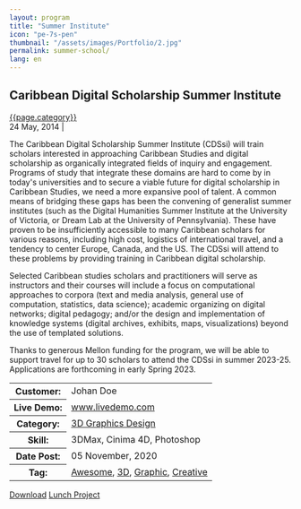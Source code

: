 ```yaml
---
layout: program
title: "Summer Institute"
icon: "pe-7s-pen"
thumbnail: "/assets/images/Portfolio/2.jpg"
permalink: summer-school/
lang: en
---
```


<div class="portfolio-header">
    <h2 class="portfolio-title">Caribbean Digital Scholarship Summer Institute</h2>
    <div class="portfolio-meta">
        <div class="portfolio-cat">
            <a href="#">{{page.category}}</a>
        </div>
        <div class="portfolio-other">
            <span class="time-period">24 May, 2014</span>
            <span class="devider">|</span>
            <span class="rating">
                <i class="fa fa-star"></i>
                <i class="fa fa-star"></i>
                <i class="fa fa-star"></i>
                <i class="fa fa-star"></i>
                <i class="fa fa-star-half-empty"></i>
            </span>
        </div>
    </div>
</div>

<div class="portfolio-details">
    <p>
The Caribbean Digital Scholarship Summer Institute (CDSsi) will train scholars interested in approaching Caribbean Studies and digital scholarship as organically integrated fields of inquiry and engagement. Programs of study that integrate these domains are hard to come by in today's universities and to secure a viable future for digital scholarship in Caribbean Studies, we need a more expansive pool of talent. A common means of bridging these gaps has been the convening of generalist summer institutes (such as the Digital Humanities Summer Institute at the University of Victoria, or Dream Lab at the University of Pennsylvania). These have proven to be insufficiently accessible to many Caribbean scholars for various reasons, including high cost, logistics of international travel, and a tendency to center Europe, Canada, and the US. The CDSsi will attend to these problems by providing training in Caribbean digital scholarship. </p>

<p>Selected Caribbean studies scholars and practitioners will serve as instructors and their courses will include a focus on computational approaches to corpora (text and media analysis, general use of computation, statistics, data science); academic organizing on digital networks; digital pedagogy; and/or the design and implementation of knowledge systems (digital archives, exhibits, maps, visualizations) beyond the use of templated solutions.</p>

<p>Thanks to generous Mellon funding for the program, we will be able to support  travel for up to 30 scholars to attend the CDSsi in summer 2023-25. Applications are forthcoming in early Spring 2023.</p>
    <table class="project-details">
        <tr>
            <th>Customer:</th>
            <td>Johan Doe</td>
        </tr>
        <tr>
            <th>Live Demo:</th>
            <td><a href="#">www.livedemo.com</a></td>
        </tr>
        <tr>
            <th>Category:</th>
            <td><a href="#">3D Graphics Design</a></td>
        </tr>
        <tr>
            <th>Skill:</th>
            <td>3DMax, Cinima 4D, Photoshop</td>
        </tr>
        <tr>
            <th>Date Post:</th>
            <td>05 November, 2020</td>
        </tr>
        <tr>
            <th>Tag:</th>
            <td><a href="#">Awesome</a>, <a href="#">3D</a>, <a href="#">Graphic</a>, <a href="#">Creative</a></td>
        </tr>
    </table>
    <div class="project-demo-btn">
        <a href="#" class="btn project-btn">Download</a>
        <a href="#" class="btn project-btn">Lunch Project</a>
    </div>
</div>
